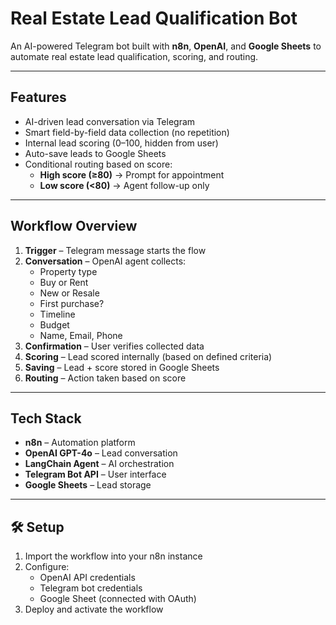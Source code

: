 # Real Estate Lead Qualification Bot

An AI-powered Telegram bot built with **n8n**, **OpenAI**, and **Google Sheets** to automate real estate lead qualification, scoring, and routing.

---

## Features

- AI-driven lead conversation via Telegram
- Smart field-by-field data collection (no repetition)
- Internal lead scoring (0–100, hidden from user)
- Auto-save leads to Google Sheets
- Conditional routing based on score:
  - **High score (≥80)** → Prompt for appointment
  - **Low score (<80)** → Agent follow-up only

---

## Workflow Overview

1. **Trigger** – Telegram message starts the flow
2. **Conversation** – OpenAI agent collects:
   - Property type
   - Buy or Rent
   - New or Resale
   - First purchase?
   - Timeline
   - Budget
   - Name, Email, Phone
3. **Confirmation** – User verifies collected data
4. **Scoring** – Lead scored internally (based on defined criteria)
5. **Saving** – Lead + score stored in Google Sheets
6. **Routing** – Action taken based on score

---

## Tech Stack

- **n8n** – Automation platform
- **OpenAI GPT-4o** – Lead conversation
- **LangChain Agent** – AI orchestration
- **Telegram Bot API** – User interface
- **Google Sheets** – Lead storage

---

## 🛠 Setup

1. Import the workflow into your n8n instance
2. Configure:
   - OpenAI API credentials
   - Telegram bot credentials
   - Google Sheet (connected with OAuth)
3. Deploy and activate the workflow
